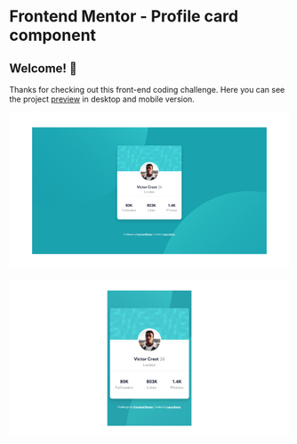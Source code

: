 # Frontend Mentor - Profile card component

## Welcome! 👋

Thanks for checking out this front-end coding challenge. Here you can see the project [preview](https://laurabento.github.io/profile-card-component/) in desktop and mobile version.

![Desktop design preview for the Profile card component coding challenge](./design/preview-laura-desktop.png)

![Mobile design preview for the Profile card component coding challenge](./design/preview-laura-mobile.png)



